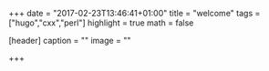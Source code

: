 +++
date = "2017-02-23T13:46:41+01:00"
title = "welcome"
tags = ["hugo","cxx","perl"]
highlight = true
math = false

[header]
  caption = ""
  image = ""

+++

